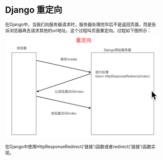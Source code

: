 # Django 重定向

在Django中，当我们向服务器请求时，服务器处理完毕后不是返回页面，而是告诉浏览器再去请求其他的url地址，这个过程叫页面重定向。过程如下图所示：

![](images\redirect.png)

在Django中使用HttpResponseRedirect('链接')函数或者redirect('链接')函数实现。